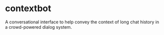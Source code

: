 # contextbot
A conversational interface to help convey the context of long chat history in a crowd-powered dialog system.
